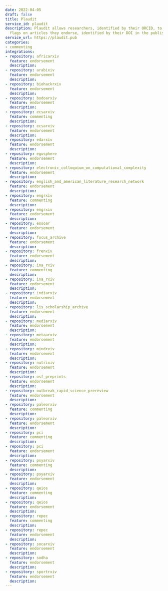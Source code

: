 ```yaml
---
date: 2022-04-05
draft: false
title: Plaudit
service_id: plaudit
description: Plaudit allows researchers, identified by their ORCID, to put positive
  flags on articles they endorse, identified by their DOI in the publisher website.
service_url: https://plaudit.pub
categories:
- commenting
integrations:
- repository: africarxiv
  feature: endorsement
  description:
- repository: arabixiv
  feature: endorsement
  description:
- repository: biohackrxiv
  feature: endorsement
  description:
- repository: bodoarxiv
  feature: endorsement
  description:
- repository: ecsarxiv
  feature: commenting
  description:
- repository: ecsarxiv
  feature: endorsement
  description:
- repository: edarxiv
  feature: endorsement
  description:
- repository: egusphere
  feature: endorsement
  description:
- repository: electronic_colloquium_on_computational_complexity
  feature: endorsement
  description:
- repository: english_and_american_literature_research_network
  feature: endorsement
  description:
- repository: engrxiv
  feature: commenting
  description:
- repository: engrxiv
  feature: endorsement
  description:
- repository: essoar
  feature: endorsement
  description:
- repository: focus_archive
  feature: endorsement
  description:
- repository: frenxiv
  feature: endorsement
  description:
- repository: ina_rxiv
  feature: commenting
  description:
- repository: ina_rxiv
  feature: endorsement
  description:
- repository: indiarxiv
  feature: endorsement
  description:
- repository: lis_scholarship_archive
  feature: endorsement
  description:
- repository: mediarxiv
  feature: endorsement
  description:
- repository: metaarxiv
  feature: endorsement
  description:
- repository: mindrxiv
  feature: endorsement
  description:
- repository: nutrixiv
  feature: endorsement
  description:
- repository: osf_preprints
  feature: endorsement
  description:
- repository: outbreak_rapid_science_prereview
  feature: endorsement
  description:
- repository: paleorxiv
  feature: commenting
  description:
- repository: paleorxiv
  feature: endorsement
  description:
- repository: pci
  feature: commenting
  description:
- repository: pci
  feature: endorsement
  description:
- repository: psyarxiv
  feature: commenting
  description:
- repository: psyarxiv
  feature: endorsement
  description:
- repository: qeios
  feature: commenting
  description:
- repository: qeios
  feature: endorsement
  description:
- repository: repec
  feature: commenting
  description:
- repository: repec
  feature: endorsement
  description:
- repository: socarxiv
  feature: endorsement
  description:
- repository: sodha
  feature: endorsement
  description:
- repository: sportrxiv
  feature: endorsement
  description:
---
```




